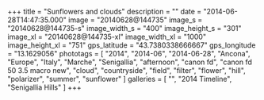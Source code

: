 +++
title = "Sunflowers and clouds"
description = ""
date = "2014-06-28T14:47:35.000"
image = "20140628@144735"
image_s = "20140628@144735-s"
image_width_s = "400"
image_height_s = "301"
image_xl = "20140628@144735-xl"
image_width_xl = "1000"
image_height_xl = "751"
gps_latitude = "43.7380338666667"
gps_longitude = "13.1629056"
phototags = [ "2014", "2014-06", "2014-06-28", "Ancona", "Europe", "Italy", "Marche", "Senigallia", "afternoon", "canon fd", "canon fd 50 3.5 macro new", "cloud", "countryside", "field", "filter", "flower", "hill", "polarizer", "summer", "sunflower" ]
galleries = [ "", "2014 Timeline", "Senigallia Hills" ]
+++
